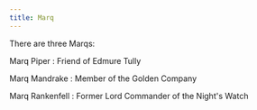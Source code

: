 ```yaml
---
title: Marq
---
```


There are three Marqs:

Marq Piper : Friend of Edmure Tully

Marq Mandrake : Member of the Golden Company

Marq Rankenfell : Former Lord Commander of the Night's Watch


